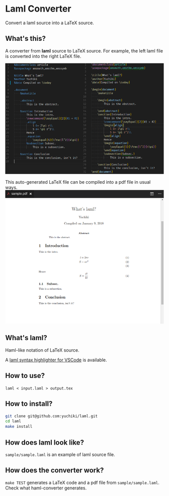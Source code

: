 # Laml Converter
Convert a laml source into a LaTeX source.

## What's this?
A converter from **laml** source to LaTeX source.
For example, the left laml file is converted into the right LaTeX file.

![comparison](images/comparison.png)

This auto-generated LaTeX file can be compiled into a pdf file in usual ways.
![pdf](images/generated_pdf.png)

## What's laml? 
Haml-like notation of LaTeX source.

A [laml syntax highlighter for VSCode](https://github.com/yuchiki/laml-highlighter) is available.

## How to use?
`laml < input.laml > output.tex`

## How to install?
```sh
git clone git@github.com:yuchiki/laml.git
cd laml
make install
```

## How does laml look like?
`sample/sample.laml` is an example of laml source file.

## How does the converter work?
`make TEST` generates a LaTeX code and a pdf file from `sample/sample.laml`.
Check what haml-converter generates.
